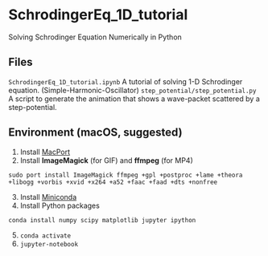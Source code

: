 # SchrodingerEq_1D_tutorial
Solving Schrodinger Equation Numerically in Python

## Files
`SchrodingerEq_1D_tutorial.ipynb`  A tutorial of solving 1-D Schrodinger equation. (Simple-Harmonic-Oscillator)
`step_potential/step_potential.py` A script to generate the animation that shows a wave-packet scattered by a step-potential.

## Environment (macOS, suggested)
1. Install [MacPort](https://www.macports.org/install.php)
2. Install **ImageMagick** (for GIF) and **ffmpeg** (for MP4)
```
sudo port install ImageMagick ffmpeg +gpl +postproc +lame +theora +libogg +vorbis +xvid +x264 +a52 +faac +faad +dts +nonfree
```
3. Install [Miniconda](https://docs.conda.io/en/latest/miniconda.html)
4. Install Python packages
```
conda install numpy scipy matplotlib jupyter ipython
```
5. `conda activate`
6. `jupyter-notebook`
